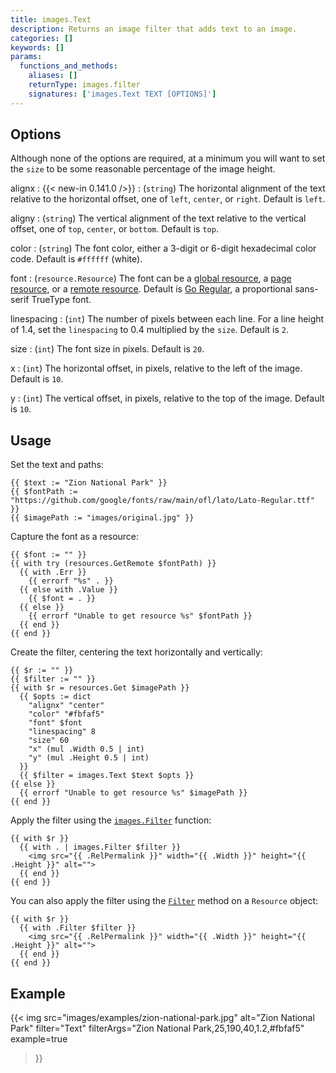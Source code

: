 ```yaml
---
title: images.Text
description: Returns an image filter that adds text to an image.
categories: []
keywords: []
params:
  functions_and_methods:
    aliases: []
    returnType: images.filter
    signatures: ['images.Text TEXT [OPTIONS]']
---
```


## Options

Although none of the options are required, at a minimum you will want to set the `size` to be some reasonable percentage of the image height.

alignx
: {{< new-in 0.141.0 />}}
: (`string`) The horizontal alignment of the text relative to the horizontal offset, one of `left`, `center`, or `right`. Default is `left`.

aligny
: (`string`) The vertical alignment of the text relative to the vertical offset, one of `top`, `center`, or `bottom`. Default is `top`.

color
: (`string`) The font color, either a 3-digit or 6-digit hexadecimal color code. Default is `#ffffff` (white).

font
: (`resource.Resource`) The font can be a [global resource](g), a [page resource](g), or a [remote resource](g). Default is [Go Regular], a proportional sans-serif TrueType font.

linespacing
: (`int`) The number of pixels between each line. For a line height of 1.4, set the `linespacing` to 0.4 multiplied by the `size`. Default is `2`.

size
: (`int`) The font size in pixels. Default is `20`.

x
: (`int`) The horizontal offset, in pixels, relative to the left of the image. Default is `10`.

y
: (`int`) The vertical offset, in pixels, relative to the top of the image. Default is `10`.

[Go Regular]: https://go.dev/blog/go-fonts#sans-serif

## Usage

Set the text and paths:

```go-html-template
{{ $text := "Zion National Park" }}
{{ $fontPath := "https://github.com/google/fonts/raw/main/ofl/lato/Lato-Regular.ttf" }}
{{ $imagePath := "images/original.jpg" }}
```

Capture the font as a resource:

```go-html-template
{{ $font := "" }}
{{ with try (resources.GetRemote $fontPath) }}
  {{ with .Err }}
    {{ errorf "%s" . }}
  {{ else with .Value }}
    {{ $font = . }}
  {{ else }}
    {{ errorf "Unable to get resource %s" $fontPath }}
  {{ end }}
{{ end }}
```

Create the filter, centering the text horizontally and vertically:

```go-html-template
{{ $r := "" }}
{{ $filter := "" }}
{{ with $r = resources.Get $imagePath }}
  {{ $opts := dict
    "alignx" "center"
    "color" "#fbfaf5"
    "font" $font
    "linespacing" 8
    "size" 60
    "x" (mul .Width 0.5 | int)
    "y" (mul .Height 0.5 | int)
  }}
  {{ $filter = images.Text $text $opts }}
{{ else }}
  {{ errorf "Unable to get resource %s" $imagePath }}
{{ end }}
```

Apply the filter using the [`images.Filter`] function:

```go-html-template
{{ with $r }}
  {{ with . | images.Filter $filter }}
    <img src="{{ .RelPermalink }}" width="{{ .Width }}" height="{{ .Height }}" alt="">
  {{ end }}
{{ end }}
```

You can also apply the filter using the [`Filter`] method on a `Resource` object:

```go-html-template
{{ with $r }}
  {{ with .Filter $filter }}
    <img src="{{ .RelPermalink }}" width="{{ .Width }}" height="{{ .Height }}" alt="">
  {{ end }}
{{ end }}
```

[`images.Filter`]: /functions/images/filter/
[`Filter`]: /methods/resource/filter/

## Example

{{< img
  src="images/examples/zion-national-park.jpg"
  alt="Zion National Park"
  filter="Text"
  filterArgs="Zion National Park,25,190,40,1.2,#fbfaf5"
  example=true
>}}
